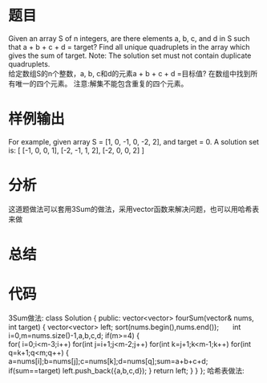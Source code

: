 # 题目
Given an array S of n integers, are there elements a, b, c, and d in S such that a + b + c + d = target? Find all unique quadruplets in the array which gives the sum of target.
Note: The solution set must not contain duplicate quadruplets. \
给定数组S的n个整数，a, b, c和d的元素a + b + c + d =目标值? 在数组中找到所有唯一的四个元素。
注意:解集不能包含重复的四个元素。
# 样例输出
For example, given array S = [1, 0, -1, 0, -2, 2], and target = 0.
A solution set is:
[
  [-1,  0, 0, 1],
  [-2, -1, 1, 2],
  [-2,  0, 0, 2]
]
# 分析
这道题做法可以套用3Sum的做法，采用vector函数来解决问题，也可以用哈希表来做
# 总结

# 代码
3Sum做法:
class Solution {
public:
    vector<vector<int>> fourSum(vector<int>& nums, int target) {
        vector<vector<int>> left;
        sort(nums.begin(),nums.end());
        int i=0,m=nums.size()-1,a,b,c,d;
        if(m>=4)
         {  
                for( i=0;i<m-3;i++)
                    for(int j=i+1;j<m-2;j++)
                        for(int k=j+1;k<m-1;k++)
                        for(int q=k+1;q<m;q++)
                        {
                        a=nums[i];b=nums[j];c=nums[k];d=nums[q];sum=a+b+c+d;
                            if(sum==target)
                                left.push_back({a,b,c,d});
                        }
            return left;
        }
    }
};
哈希表做法:
